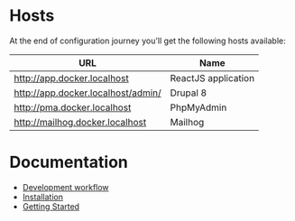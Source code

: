 # Hosts

At the end of configuration journey you'll get the following hosts available:

| URL                                    | Name                |
| -------------------------------------- | ------------------- |
| http://app.docker.localhost            | ReactJS application |
| http://app.docker.localhost/admin/     | Drupal 8            |
| http://pma.docker.localhost            | PhpMyAdmin          |
| http://mailhog.docker.localhost        | Mailhog             |

# Documentation

- [Development workflow](/docs/0.DevelopmentWorkflow.md) 
- [Installation](/docs/1.Installation.md) 
- [Getting Started](/docs/2.GettingStarted.md) 

